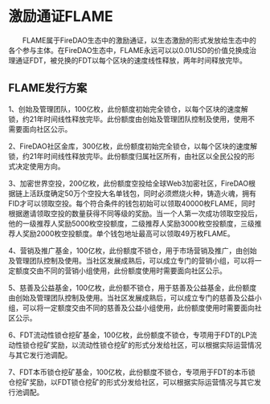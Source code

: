 # 激励通证FLAME

&emsp;&emsp;FLAME属于FireDAO生态中的激励通证，以生态激励的形式发放给生态中的各个参与主体。在FireDAO生态中，FLAME永远可以以0.01USD的价值兑换成治理通证FDT，被兑换的FDT以每个区块的速度线性释放，两年时间释放完毕。

## FLAME发行方案

1、创始及管理团队，100亿枚，此份额度初始完全锁仓，以每个区块的速度解锁，约21年时间线性释放完毕。此份额度由创始及管理团队控制及使用，使用不需要面向社区公示。

2、FireDAO社区金库，300亿枚，此份额度初始完全锁仓，以每个区块的速度解锁，约21年时间线性释放完毕。此份额度归属社区所有，由社区以全民公投的形式决定使用方向。

3、加密世界空投，200亿枚，此份额度空投给全球Web3加密社区，FireDAO根据链上活跃度确定50万个空投大名单钱包，同时必须燃烧火种，铸造火魂，拥有FID才可以领取空投。每个符合条件的钱包初始可以领取40000枚FLAME，同时根据邀请领取空投的数量获得不同等级的奖励。当一个人第一次成功领取空投后，他的一级推荐人奖励5000枚空投额度，二级推荐人奖励3000枚空投额度，三级推荐人奖励2000枚空投额度。单个钱包地址最高可以领取49万枚FLAME。

4、营销及推广基金，100亿枚，此份额度不锁仓，用于市场营销及推广，由创始及管理团队控制及使用。当社区发展成熟后，可以成立专门的营销小组，可以将一定额度交由不同的营销小组使用，此份额度使用时需要面向社区公示。

5、慈善及公益基金，100亿枚，此份额不锁仓，用于慈善及公益基金，此份额度由创始及管理团队控制及使用。当社区发展成熟后，可以成立专门的慈善及公益小组，可以将一定额度交由不同的慈善及公益小组使用，此份额度使用时需要面向社区公示。

6、FDT流动性锁仓挖矿基金，100亿枚，此份额度不锁仓，专项用于FDT的LP流动性锁仓挖矿奖励，以流动性锁仓挖矿的形式分发给社区，可以根据实际运营情况与其它发行池调配。

7、FDT本币锁仓挖矿基金，100亿枚，此份额度不锁仓，专项用于FDT的本币锁仓挖矿奖励，以FDT锁仓挖矿的形式分发给社区，可以根据实际运营情况与其它发行池调配。